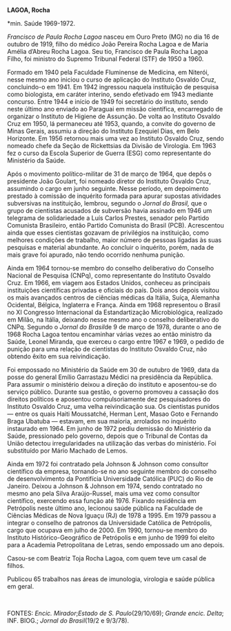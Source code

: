 **LAGOA, Rocha**

\*min. Saúde 1969-1972.

*Francisco de Paula Rocha Lagoa* nasceu em Ouro Preto (MG) no dia 16 de
outubro de 1919, filho do médico João Pereira Rocha Lagoa e de Maria
Amélia d’Abreu Rocha Lagoa. Seu tio, Francisco de Paula Rocha Lagoa
Filho, foi ministro do Supremo Tribunal Federal (STF) de 1950 a 1960.

Formado em 1940 pela Faculdade Fluminense de Medicina, em Niterói, nesse
mesmo ano iniciou o curso de aplicação do Instituto Osvaldo Cruz,
concluindo-o em 1941. Em 1942 ingressou naquela instituição de pesquisa
como biologista, em caráter interino, sendo efetivado em 1943 mediante
concurso. Entre 1944 e início de 1949 foi secretário do instituto, sendo
neste último ano enviado ao Paraguai em missão científica, encarregado
de organizar o Instituto de Higiene de Assunção. De volta ao Instituto
Osvaldo Cruz em 1950, lá permaneceu até 1953, quando, a convite do
governo de Minas Gerais, assumiu a direção do Instituto Ezequiel Dias,
em Belo Horizonte. Em 1956 retornou mais uma vez ao Instituto Osvaldo
Cruz, sendo nomeado chefe da Seção de Rickettsias da Divisão de
Virologia. Em 1963 fez o curso da Escola Superior de Guerra (ESG) como
representante do Ministério da Saúde.

Após o movimento político-militar de 31 de março de 1964, que depôs o
presidente João Goulart, foi nomeado diretor do Instituto Osvaldo Cruz,
assumindo o cargo em junho seguinte. Nesse período, em depoimento
prestado à comissão de inquérito formada para apurar supostas atividades
subversivas na instituição, lembrou, segundo o *Jornal do Brasil,* que o
grupo de cientistas acusados de subversão havia assinado em 1946 um
telegrama de solidariedade a Luís Carlos Prestes, senador pelo Partido
Comunista Brasileiro, então Partido Comunista do Brasil (PCB).
Acrescentou ainda que esses cientistas gozavam de privilégios na
instituição, como melhores condições de trabalho, maior número de
pessoas ligadas às suas pesquisas e material abundante. Ao concluir o
inquérito, porém, nada de mais grave foi apurado, não tendo ocorrido
nenhuma punição.

Ainda em 1964 tornou-se membro do conselho deliberativo do Conselho
Nacional de Pesquisa (CNPq), como representante do Instituto Osvaldo
Cruz. Em 1966, em viagem aos Estados Unidos, conheceu as principais
instituições científicas privadas e oficiais do país. Dois anos depois
visitou os mais avançados centros de ciências médicas da Itália, Suíça,
Alemanha Ocidental, Bélgica, Inglaterra e França. Ainda em 1968
representou o Brasil no XI Congresso Internacional da Estandartização
Microbiológica, realizado em Milão, na Itália, deixando nesse mesmo ano
o conselho deliberativo do CNPq. Segundo o *Jornal do* *Brasil*de 9 de
março de 1978, durante o ano de 1968 Rocha Lagoa tentou encaminhar
várias vezes ao então ministro da Saúde, Leonel Miranda, que exerceu o
cargo entre 1967 e 1969, o pedido de punição para uma relação de
cientistas do Instituto Osvaldo Cruz, não obtendo êxito em sua
reivindicação.

Foi empossado no Ministério da Saúde em 30 de outubro de 1969, data da
posse do general Emílio Garrastazu Médici na presidência da República.
Para assumir o ministério deixou a direção do instituto e aposentou-se
do serviço público. Durante sua gestão, o governo promoveu a cassação
dos direitos políticos e aposentou compulsoriamente dez pesquisadores do
Instituto Osvaldo Cruz, uma velha reivindicação sua. Os cientistas
punidos — entre os quais Haiti Moussatché, Herman Lent, Masao Goto e
Fernando Braga Ubatuba — estavam, em sua maioria, arrolados no inquérito
instaurado em 1964. Em junho de 1972 pediu demissão do Ministério da
Saúde, pressionado pelo governo, depois que o Tribunal de Contas da
União detectou irregularidades na utilização das verbas do ministério.
Foi substituído por Mário Machado de Lemos.

Ainda em 1972 foi contratado pela Johnson & Johnson como consultor
científico da empresa, tornando-se no ano seguinte membro do conselho de
desenvolvimento da Pontifícia Universidade Católica (PUC) do Rio de
Janeiro. Deixou a Johnson & Johnson em 1974, sendo contratado no mesmo
ano pela Silva Araújo-Russel, mais uma vez como consultor científico,
exercendo essa função até 1976. Fixando residência em Petrópolis neste
último ano, lecionou saúde pública na Faculdade de Ciências Médicas de
Nova Iguaçu (RJ) de 1978 a 1995. Em 1979 passou a integrar o conselho de
patronos da Universidade Católica de Petrópolis, cargo que ocupava em
julho de 2000. Em 1990, tornou-se membro do Instituto
Histórico-Geográfico de Petrópolis e em junho de 1999 foi eleito para a
Academia Petropolitana de Letras, sendo empossado um ano depois.

Casou-se com Beatriz Toja Rocha Lagoa, com quem teve um casal de filhos.

Publicou 65 trabalhos nas áreas de imunologia, virologia e saúde pública
em geral.

 

FONTES: *Encic. Mirador*;*Estado de S. Paulo*(29/10/69); *Grande encic.
Delta*; INF. BIOG.; *Jornal do* *Brasil*(19/2 e 9/3/78).

 
